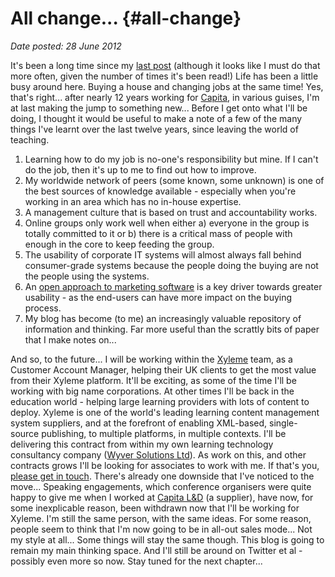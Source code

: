 # All change... {#all-change}

_Date posted: 28 June 2012_

It's been a long time since my [last post](http://www.learningconversations.co.uk/main/index.php/2012/05/08/creativity-problem-finding-education-and?blog=5) (although it looks like I must do that more often, given the number of times it's been read!) Life has been a little busy around here. Buying a house and changing jobs at the same time! Yes, that's right... after nearly 12 years working for [Capita](http://www.capita.co.uk/), in various guises, I'm at last making the jump to something new... Before I get onto what I'll be doing, I thought it would be useful to make a note of a few of the many things I've learnt over the last twelve years, since leaving the world of teaching.

1.  Learning how to do my job is no-one's responsibility but mine. If I can't do the job, then it's up to me to find out how to improve.
2.  My worldwide network of peers (some known, some unknown) is one of the best sources of knowledge available - especially when you're working in an area which has no in-house expertise.
3.  A management culture that is based on trust and accountability works.
4.  Online groups only work well when either a) everyone in the group is totally committed to it or b) there is a critical mass of people with enough in the core to keep feeding the group.
5.  The usability of corporate IT systems will almost always fall behind consumer-grade systems because the people doing the buying are not the people using the systems.
6.  An [open approach to marketing software](http://www.learningconversations.co.uk/main/index.php/2011/09/26/how-to-sell-software?blog=5) is a key driver towards greater usability - as the end-users can have more impact on the buying process.
7.  My blog has become (to me) an increasingly valuable repository of information and thinking. Far more useful than the scrattly bits of paper that I make notes on...

And so, to the future... I will be working within the [Xyleme](http://www.xyleme.com/) team, as a Customer Account Manager, helping their UK clients to get the most value from their Xyleme platform. It'll be exciting, as some of the time I'll be working with big name corporations. At other times I'll be back in the education world - helping large learning providers with lots of content to deploy. Xyleme is one of the world's leading learning content management system suppliers, and at the forefront of enabling XML-based, single-source publishing, to multiple platforms, in multiple contexts. I'll be delivering this contract from within my own learning technology consultancy company ([Wyver Solutions Ltd](http://www.wyversolutions.co.uk/)). As work on this, and other contracts grows I'll be looking for associates to work with me. If that's you, [please get in touch](http://www.wyversolutions.co.uk/cms/contact-us/). There's already one downside that I've noticed to the move... Speaking engagements, which conference organisers were quite happy to give me when I worked at [Capita L&D](http://www.capita-ld.co.uk/) (a supplier), have now, for some inexplicable reason, been withdrawn now that I'll be working for Xyleme. I'm still the same person, with the same ideas. For some reason, people seem to think that I'm now going to be in all-out sales mode... Not my style at all... Some things will stay the same though. This blog is going to remain my main thinking space. And I'll still be around on Twitter et al - possibly even more so now. Stay tuned for the next chapter...
